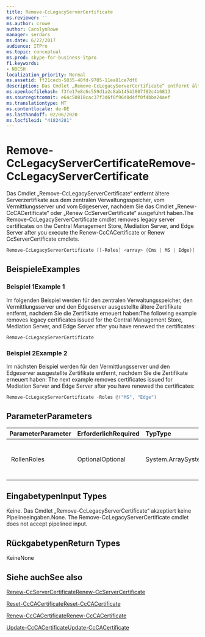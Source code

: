 ```yaml
---
title: Remove-CcLegacyServerCertificate
ms.reviewer: ''
ms.author: crowe
author: CarolynRowe
manager: serdars
ms.date: 6/22/2017
audience: ITPro
ms.topic: conceptual
ms.prod: skype-for-business-itpro
f1.keywords:
- NOCSH
localization_priority: Normal
ms.assetid: ff21cecb-5035-48fd-9705-11ea81ce7df6
description: Das Cmdlet „Remove-CcLegacyServerCertificate“ entfernt ältere Serverzertifikate aus dem zentralen Verwaltungsspeicher, vom Vermittlungsserver und vom Edgeserver, nachdem Sie das Cmdlet „Renew-CcCACertificate“ oder „Renew CcServerCertificate“ ausgeführt haben.
ms.openlocfilehash: f3fe17e8c6c559d1a2c8ab14543807f82c4b6813
ms.sourcegitcommit: e64c50818cac37f3d6f0f96d0d4ff0f4bba24aef
ms.translationtype: MT
ms.contentlocale: de-DE
ms.lasthandoff: 02/06/2020
ms.locfileid: "41824281"
---
```

# <a name="remove-cclegacyservercertificate"></a><span data-ttu-id="e8f3e-103">Remove-CcLegacyServerCertificate</span><span class="sxs-lookup"><span data-stu-id="e8f3e-103">Remove-CcLegacyServerCertificate</span></span>
 
<span data-ttu-id="e8f3e-104">Das Cmdlet „Remove-CcLegacyServerCertificate“ entfernt ältere Serverzertifikate aus dem zentralen Verwaltungsspeicher, vom Vermittlungsserver und vom Edgeserver, nachdem Sie das Cmdlet „Renew-CcCACertificate“ oder „Renew CcServerCertificate“ ausgeführt haben.</span><span class="sxs-lookup"><span data-stu-id="e8f3e-104">The Remove-CcLegacyServerCertificate cmdlet removes legacy server certificates on the Central Management Store, Mediation Server, and Edge Server after you execute the Renew-CcCACertificate or Renew CcServerCertificate cmdlets.</span></span>
  
```powershell
Remove-CcLegacyServerCertificate [[-Roles] <array> {Cms | MS | Edge}] 
```

## <a name="examples"></a><span data-ttu-id="e8f3e-105">Beispiele</span><span class="sxs-lookup"><span data-stu-id="e8f3e-105">Examples</span></span>
<span data-ttu-id="e8f3e-106"><a name="Examples"> </a></span><span class="sxs-lookup"><span data-stu-id="e8f3e-106"><a name="Examples"> </a></span></span>

### <a name="example-1"></a><span data-ttu-id="e8f3e-107">Beispiel 1</span><span class="sxs-lookup"><span data-stu-id="e8f3e-107">Example 1</span></span>

<span data-ttu-id="e8f3e-108">Im folgenden Beispiel werden für den zentralen Verwaltungsspeicher, den Vermittlungsserver und den Edgeserver ausgestellte ältere Zertifikate entfernt, nachdem Sie die Zertifikate erneuert haben:</span><span class="sxs-lookup"><span data-stu-id="e8f3e-108">The following example removes legacy certificates issued for the Central Management Store, Mediation Server, and Edge Server after you have renewed the certificates:</span></span>
  
```powershell
Remove-CcLegacyServerCertificate
```

### <a name="example-2"></a><span data-ttu-id="e8f3e-109">Beispiel 2</span><span class="sxs-lookup"><span data-stu-id="e8f3e-109">Example 2</span></span>

<span data-ttu-id="e8f3e-110">Im nächsten Beispiel werden für den Vermittlungsserver und den Edgeserver ausgestellte Zertifikate entfernt, nachdem Sie die Zertifikate erneuert haben: </span><span class="sxs-lookup"><span data-stu-id="e8f3e-110">The next example removes certificates issued for Mediation Server and Edge Server after you have renewed the certificates:</span></span> 
  
```powershell
Remove-CcLegacyServerCertificate -Roles @("MS", "Edge") 
```

## <a name="parameters"></a><span data-ttu-id="e8f3e-111">Parameter</span><span class="sxs-lookup"><span data-stu-id="e8f3e-111">Parameters</span></span>
<span data-ttu-id="e8f3e-112"><a name="Examples"> </a></span><span class="sxs-lookup"><span data-stu-id="e8f3e-112"><a name="Examples"> </a></span></span>

|<span data-ttu-id="e8f3e-113">**Parameter**</span><span class="sxs-lookup"><span data-stu-id="e8f3e-113">**Parameter**</span></span>|<span data-ttu-id="e8f3e-114">**Erforderlich**</span><span class="sxs-lookup"><span data-stu-id="e8f3e-114">**Required**</span></span>|<span data-ttu-id="e8f3e-115">**Typ**</span><span class="sxs-lookup"><span data-stu-id="e8f3e-115">**Type**</span></span>|<span data-ttu-id="e8f3e-116">**Beschreibung**</span><span class="sxs-lookup"><span data-stu-id="e8f3e-116">**Description**</span></span>|
|:-----|:-----|:-----|:-----|
| <span data-ttu-id="e8f3e-117"> Rollen</span><span class="sxs-lookup"><span data-stu-id="e8f3e-117">Roles</span></span> <br/> |<span data-ttu-id="e8f3e-118">Optional</span><span class="sxs-lookup"><span data-stu-id="e8f3e-118">Optional</span></span>  <br/> |<span data-ttu-id="e8f3e-119">System.Array</span><span class="sxs-lookup"><span data-stu-id="e8f3e-119">System.Array</span></span>  <br/> | <span data-ttu-id="e8f3e-120"> Array von Cloud Connector-Serverrollen</span><span class="sxs-lookup"><span data-stu-id="e8f3e-120">Array of Cloud Connector server roles.</span></span> <br/> |
   
## <a name="input-types"></a><span data-ttu-id="e8f3e-121">Eingabetypen</span><span class="sxs-lookup"><span data-stu-id="e8f3e-121">Input Types</span></span>
<span data-ttu-id="e8f3e-122"><a name="InputTypes"> </a></span><span class="sxs-lookup"><span data-stu-id="e8f3e-122"><a name="InputTypes"> </a></span></span>

<span data-ttu-id="e8f3e-p101">Keine. Das Cmdlet „Remove-CcLegacyServerCertificate“ akzeptiert keine Pipelineeingaben.</span><span class="sxs-lookup"><span data-stu-id="e8f3e-p101">None. The Remove-CcLegacyServerCertificate cmdlet does not accept pipelined input.</span></span>
  
## <a name="return-types"></a><span data-ttu-id="e8f3e-125">Rückgabetypen</span><span class="sxs-lookup"><span data-stu-id="e8f3e-125">Return Types</span></span>
<span data-ttu-id="e8f3e-126"><a name="ReturnTypes"> </a></span><span class="sxs-lookup"><span data-stu-id="e8f3e-126"><a name="ReturnTypes"> </a></span></span>

<span data-ttu-id="e8f3e-127">Keine</span><span class="sxs-lookup"><span data-stu-id="e8f3e-127">None</span></span>
  
## <a name="see-also"></a><span data-ttu-id="e8f3e-128">Siehe auch</span><span class="sxs-lookup"><span data-stu-id="e8f3e-128">See also</span></span>
<span data-ttu-id="e8f3e-129"><a name="ReturnTypes"> </a></span><span class="sxs-lookup"><span data-stu-id="e8f3e-129"><a name="ReturnTypes"> </a></span></span>

[<span data-ttu-id="e8f3e-130">Renew-CcServerCertificate</span><span class="sxs-lookup"><span data-stu-id="e8f3e-130">Renew-CcServerCertificate</span></span>](renew-ccservercertificate.md)
  
[<span data-ttu-id="e8f3e-131">Reset-CcCACertificate</span><span class="sxs-lookup"><span data-stu-id="e8f3e-131">Reset-CcCACertificate</span></span>](reset-cccacertificate.md)
  
[<span data-ttu-id="e8f3e-132">Renew-CcCACertificate</span><span class="sxs-lookup"><span data-stu-id="e8f3e-132">Renew-CcCACertificate</span></span>](renew-cccacertificate.md)
  
[<span data-ttu-id="e8f3e-133">Update-CcCACertificate</span><span class="sxs-lookup"><span data-stu-id="e8f3e-133">Update-CcCACertificate</span></span>](update-cccacertificate.md)
  


